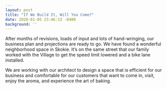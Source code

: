 ```yaml
---
layout: post
title: "If We Build It, Will You Come?"
date: 2020-01-05 23:46:13 -0400
background: ''
---
```



<p>After months of revisions, loads of input and lots of hand-wringing, our business plan and projections are ready to go. We have found a wonderful neighborhood space in Skokie. It’s on the same street that our family worked with the Village to get the speed limit lowered and a bike lane installed.</p>

<p>We are working with our architect to design a space that is efficient for our business and comfortable for our customers that want to come in, visit, enjoy the aroma, and experience the art of baking.</p>